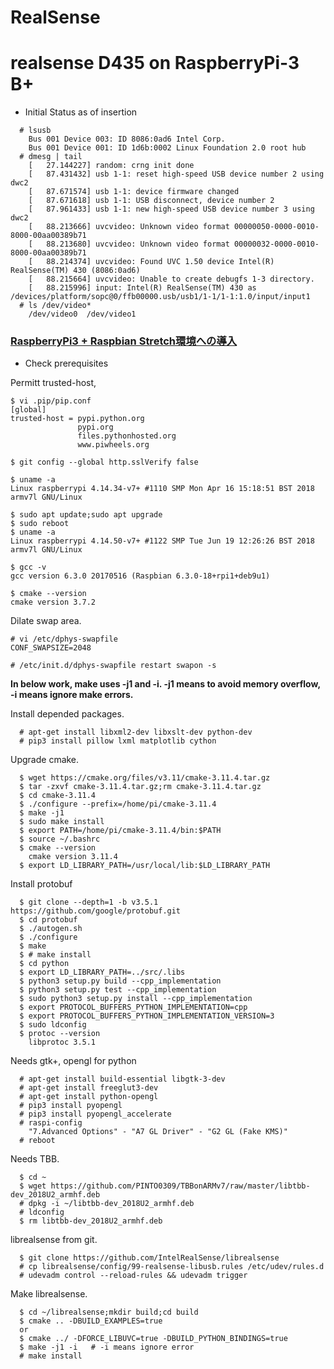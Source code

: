 # RealSense
# realsense D435 on RaspberryPi-3 B+

- Initial Status as of insertion  
```
  # lsusb
    Bus 001 Device 003: ID 8086:0ad6 Intel Corp. 
    Bus 001 Device 001: ID 1d6b:0002 Linux Foundation 2.0 root hub
  # dmesg | tail
    [   27.144227] random: crng init done
    [   87.431432] usb 1-1: reset high-speed USB device number 2 using dwc2
    [   87.671574] usb 1-1: device firmware changed
    [   87.671618] usb 1-1: USB disconnect, device number 2
    [   87.961433] usb 1-1: new high-speed USB device number 3 using dwc2
    [   88.213666] uvcvideo: Unknown video format 00000050-0000-0010-8000-00aa00389b71
    [   88.213680] uvcvideo: Unknown video format 00000032-0000-0010-8000-00aa00389b71
    [   88.214374] uvcvideo: Found UVC 1.50 device Intel(R) RealSense(TM) 430 (8086:0ad6)
    [   88.215664] uvcvideo: Unable to create debugfs 1-3 directory.
    [   88.215996] input: Intel(R) RealSense(TM) 430 as /devices/platform/sopc@0/ffb00000.usb/usb1/1-1/1-1:1.0/input/input1
  # ls /dev/video*
    /dev/video0  /dev/video1
```

### [RaspberryPi3 + Raspbian Stretch環境への導入](https://qiita.com/PINTO/items/2ad10526f9b2e1c8cdf3)  

- Check prerequisites  

Permitt trusted-host,  
```
$ vi .pip/pip.conf
[global]
trusted-host = pypi.python.org
               pypi.org
               files.pythonhosted.org
               www.piwheels.org

$ git config --global http.sslVerify false
```

```  
$ uname -a
Linux raspberrypi 4.14.34-v7+ #1110 SMP Mon Apr 16 15:18:51 BST 2018 armv7l GNU/Linux

$ sudo apt update;sudo apt upgrade
$ sudo reboot
$ uname -a
Linux raspberrypi 4.14.50-v7+ #1122 SMP Tue Jun 19 12:26:26 BST 2018 armv7l GNU/Linux

$ gcc -v
gcc version 6.3.0 20170516 (Raspbian 6.3.0-18+rpi1+deb9u1)

$ cmake --version
cmake version 3.7.2
```

Dilate swap area.  
```
# vi /etc/dphys-swapfile
CONF_SWAPSIZE=2048

# /etc/init.d/dphys-swapfile restart swapon -s
```
**In below work, make uses -j1 and -i.  -j1 means to avoid memory overflow, -i means ignore make errors.**  

Install depended packages.  
```
  # apt-get install libxml2-dev libxslt-dev python-dev
  # pip3 install pillow lxml matplotlib cython
```

Upgrade cmake.  
```
  $ wget https://cmake.org/files/v3.11/cmake-3.11.4.tar.gz
  $ tar -zxvf cmake-3.11.4.tar.gz;rm cmake-3.11.4.tar.gz
  $ cd cmake-3.11.4
  $ ./configure --prefix=/home/pi/cmake-3.11.4
  $ make -j1
  $ sudo make install
  $ export PATH=/home/pi/cmake-3.11.4/bin:$PATH
  $ source ~/.bashrc
  $ cmake --version
    cmake version 3.11.4
  $ export LD_LIBRARY_PATH=/usr/local/lib:$LD_LIBRARY_PATH
```

Install protobuf  
```
  $ git clone --depth=1 -b v3.5.1 https://github.com/google/protobuf.git
  $ cd protobuf
  $ ./autogen.sh
  $ ./configure
  $ make
  $ # make install
  $ cd python
  $ export LD_LIBRARY_PATH=../src/.libs
  $ python3 setup.py build --cpp_implementation 
  $ python3 setup.py test --cpp_implementation
  $ sudo python3 setup.py install --cpp_implementation
  $ export PROTOCOL_BUFFERS_PYTHON_IMPLEMENTATION=cpp
  $ export PROTOCOL_BUFFERS_PYTHON_IMPLEMENTATION_VERSION=3
  $ sudo ldconfig
  $ protoc --version
    libprotoc 3.5.1
```

Needs gtk+, opengl for python  
```
  # apt-get install build-essential libgtk-3-dev
  # apt-get install freeglut3-dev
  # apt-get install python-opengl
  # pip3 install pyopengl
  # pip3 install pyopengl_accelerate
  # raspi-config
    "7.Advanced Options" - "A7 GL Driver" - "G2 GL (Fake KMS)"
  # reboot
```

Needs TBB.  
```
  $ cd ~
  $ wget https://github.com/PINTO0309/TBBonARMv7/raw/master/libtbb-dev_2018U2_armhf.deb
  # dpkg -i ~/libtbb-dev_2018U2_armhf.deb
  # ldconfig
  $ rm libtbb-dev_2018U2_armhf.deb
```

librealsense from git.  
```
  $ git clone https://github.com/IntelRealSense/librealsense
  # cp librealsense/config/99-realsense-libusb.rules /etc/udev/rules.d
  # udevadm control --reload-rules && udevadm trigger

```

Make librealsense.  
```
  $ cd ~/librealsense;mkdir build;cd build
  $ cmake .. -DBUILD_EXAMPLES=true
  or
  $ cmake ../ -DFORCE_LIBUVC=true -DBUILD_PYTHON_BINDINGS=true
  $ make -j1 -i   # -i means ignore error
  # make install
```
